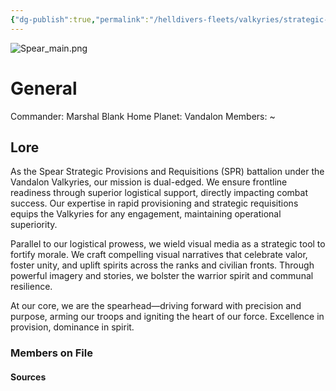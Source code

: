 ```yaml
---
{"dg-publish":true,"permalink":"/helldivers-fleets/valkyries/strategic-provisions-and-requisitions/","noteIcon":"","created":"2024-04-02T20:54:09.547+02:00","updated":"2024-04-02T20:57:49.396+02:00"}
---
```


![Spear_main.png](/img/user/Images/Spear_main.png)
# General
Commander: Marshal Blank
Home Planet: Vandalon
Members: ~

## Lore
As the Spear Strategic Provisions and Requisitions (SPR) battalion under the Vandalon Valkyries, our mission is dual-edged. We ensure frontline readiness through superior logistical support, directly impacting combat success. Our expertise in rapid provisioning and strategic requisitions equips the Valkyries for any engagement, maintaining operational superiority. 

Parallel to our logistical prowess, we wield visual media as a strategic tool to fortify morale. We craft compelling visual narratives that celebrate valor, foster unity, and uplift spirits across the ranks and civilian fronts. Through powerful imagery and stories, we bolster the warrior spirit and communal resilience. 

At our core, we are the spearhead—driving forward with precision and purpose, arming our troops and igniting the heart of our force. Excellence in provision, dominance in spirit.

### Members on File

#### Sources

